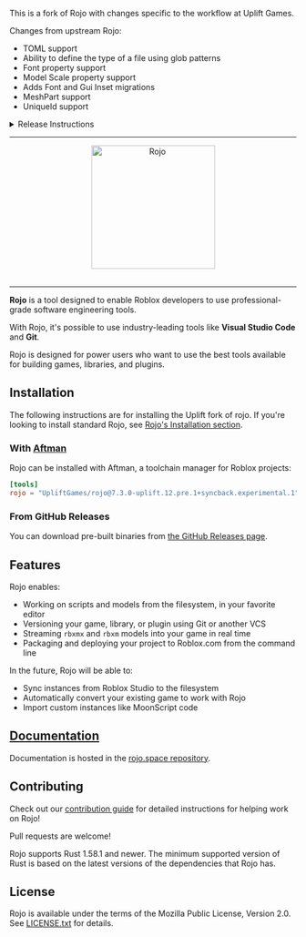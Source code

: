 This is a fork of Rojo with changes specific to the workflow at Uplift Games.

Changes from upstream Rojo:
* TOML support
* Ability to define the type of a file using glob patterns
* Font property support
* Model Scale property support
* Adds Font and Gui Inset migrations
* MeshPart support
* UniqueId support

<details><summary>Release Instructions</summary>

New Uplift Games-specific releases should:
* Be created via [workflow dispatch on the Release action](https://github.com/UpliftGames/rojo/actions/workflows/release.yml)
  ![image](https://user-images.githubusercontent.com/1669436/233771073-ccbd1834-3341-4aeb-91cd-be7b02878b39.png)
  * Be created on the `uplift` branch _(this is our `main`)_
  * Be tagged with an appropriate semver **plus** a pre-release tag in the following format:\
    `v1.2.3-uplift.1`\
    ...where `v1.2.3` is the semver and `uplift.1` increments for each release we make.
    It is acceptable to maintain the release count across semver changes.
  * Once the release action finishes there will be a release draft. Add a changelog and publish it.
    If any release job fails due to aftman github limits, re-run failed jobs.
* Add our changes to `CHANGELOG.md`. If we rebase on a
  new version of Rojo that includes some of our additions, we should list only
  what has changed between upstream Rojo and our fork.
* Where possible, our changes should become PRs to the upstream Rojo repo. When
  we do this, we should include a link to the PR in the changelog entry.

</details>

---

<div align="center">
    <a href="https://rojo.space"><img src="assets/logo-512.png" alt="Rojo" height="217" /></a>
</div>

<div>&nbsp;</div>

<hr />

**Rojo** is a tool designed to enable Roblox developers to use professional-grade software engineering tools.

With Rojo, it's possible to use industry-leading tools like **Visual Studio Code** and **Git**.

Rojo is designed for power users who want to use the best tools available for building games, libraries, and plugins.


## Installation

The following instructions are for installing the Uplift fork of rojo. If
you're looking to install standard Rojo, see [Rojo's Installation
section](https://rojo.space/docs/v7/getting-started/installation/).

### With [Aftman](https://github.com/LPGhatguy/aftman)
Rojo can be installed with Aftman, a toolchain manager for Roblox projects:

```toml
[tools]
rojo = "UpliftGames/rojo@7.3.0-uplift.12.pre.1+syncback.experimental.1"
```

### From GitHub Releases
You can download pre-built binaries from [the GitHub Releases page](https://github.com/UpliftGames/rojo/releases).

## Features
Rojo enables:

* Working on scripts and models from the filesystem, in your favorite editor
* Versioning your game, library, or plugin using Git or another VCS
* Streaming `rbxmx` and `rbxm` models into your game in real time
* Packaging and deploying your project to Roblox.com from the command line

In the future, Rojo will be able to:

* Sync instances from Roblox Studio to the filesystem
* Automatically convert your existing game to work with Rojo
* Import custom instances like MoonScript code

## [Documentation](https://rojo.space/docs)
Documentation is hosted in the [rojo.space repository](https://github.com/rojo-rbx/rojo.space).

## Contributing
Check out our [contribution guide](CONTRIBUTING.md) for detailed instructions for helping work on Rojo!

Pull requests are welcome!

Rojo supports Rust 1.58.1 and newer. The minimum supported version of Rust is based on the latest versions of the dependencies that Rojo has.

## License
Rojo is available under the terms of the Mozilla Public License, Version 2.0. See [LICENSE.txt](LICENSE.txt) for details.